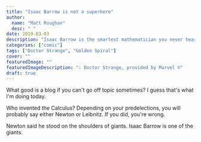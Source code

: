 ```yaml
---
title: "Isaac Barrow is not a superhero"
author:
  name: "Matt Roughan" 
  desc: " " 
date: 2019-03-03
description: "Isaac Barrow is the smartest mathematician you never heard of, and generally a nice guy."
categories: ["comic"]
tags: ["Doctor Strange", "Golden Spiral"] 
cover: "" 
featuredImage: "" 
featuredImageDescription: ": Doctor Strange, provided by Marvel ©"
draft: true 
---
```


What good is a blog if you can't go off topic sometimes? I guess
that's what I'm doing today.

Who invented the Calculus? Depending on your predelections, you will
probably say either Newton or Leibnitz. If you did, you're wrong.

Newton said he stood on the shoulders of giants. Isaac Barrow is one
of the giants.


